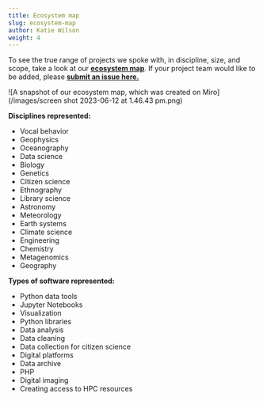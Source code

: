 ```yaml
---
title: Ecosystem map
slug: ecosystem-map
author: Katie Wilson
weight: 4
---
```

To see the true range of projects we spoke with, in discipline, size, and scope, take a look at our [**ecosystem map**](/about/ecosystem-map/). If your project team would like to be added, please [**submit an issue here.**](https://github.com/simplysecure/USER_project/issues/new)

![A snapshot of our ecosystem map, which was created on Miro](/images/screen shot 2023-06-12 at 1.46.43 pm.png)

**Disciplines represented:**

* Vocal behavior
* Geophysics 
* Oceanography
* Data science 
* Biology
* Genetics
* Citizen science
* Ethnography
* Library science 
* Astronomy
* Meteorology
* Earth systems 
* Climate science
* Engineering
* Chemistry
* Metagenomics
* Geography

**Types of software represented:**

* Python data tools 
* Jupyter Notebooks 
* Visualization 
* Python libraries
* Data analysis 
* Data cleaning
* Data collection for citizen science
* Digital platforms 
* Data archive
* PHP
* Digital imaging
* Creating access to HPC resources
